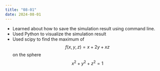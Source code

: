 ```yaml
---
title: "08-01"
date: 2024-08-01
---
```


 - Learned about how to save the simulation result using command line.
 - Used Python to visualize the simulation result
 - Used scipy to find the maximum of $$f(x, y, z) = x + 2y + xz$$ on the sphere $$x^2 + y^2 + z^2 = 1$$
 